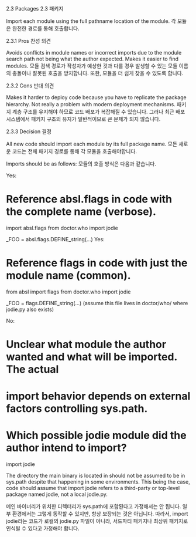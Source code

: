 2.3 Packages
2.3 패키지

Import each module using the full pathname location of the module.
각 모듈은 완전한 경로를 통해 호출합니다.

2.3.1 Pros
찬성 의견

Avoids conflicts in module names or incorrect imports due to the module search path not being what the author expected. Makes it easier to find modules.
모듈 검색 경로가 작성자가 예상한 것과 다를 경우 발생할 수 있는 모듈 이름의 충돌이나 잘못된 호출을 방지합니다.
또한, 모듈을 더 쉽게 찾을 수 있도록 합니다.

2.3.2 Cons
반대 의견

Makes it harder to deploy code because you have to replicate the package hierarchy. Not really a problem with modern deployment mechanisms.
패키지 계층 구조를 유지해야 하므로 코드 배포가 복잡해질 수 있습니다.
그러나 최근 배포 시스템에서 패키지 구조의 유지가 일반적이므로 큰 문제가 되지 않습니다.

2.3.3 Decision
결정

All new code should import each module by its full package name.
모든 새로운 코드는 전체 패키지 경로를 통해 각 모듈을 호출해야합니다.

Imports should be as follows:
모듈의 호출 방식은 다음과 같습니다.

Yes:

# Reference absl.flags in code with the complete name (verbose).

import absl.flags
from doctor.who import jodie

\_FOO = absl.flags.DEFINE_string(...)
Yes:

# Reference flags in code with just the module name (common).

from absl import flags
from doctor.who import jodie

\_FOO = flags.DEFINE_string(...)
(assume this file lives in doctor/who/ where jodie.py also exists)

No:

# Unclear what module the author wanted and what will be imported. The actual

# import behavior depends on external factors controlling sys.path.

# Which possible jodie module did the author intend to import?

import jodie

The directory the main binary is located in should not be assumed to be in sys.path despite that happening in some environments. This being the case, code should assume that import jodie refers to a third-party or top-level package named jodie, not a local jodie.py.

메인 바이너리가 위치한 디렉터리가 sys.path에 포함된다고 가정해서는 안 됩니다.
일부 환경에서는 그렇게 동작할 수 있지만, 항상 보장되는 것은 아닙니다.
따라서, import jodie라는 코드가 로컬의 jodie.py 파일이 아니라, 서드파티 패키지나 최상위 패키지로 인식될 수 있다고 가정해야 합니다.
